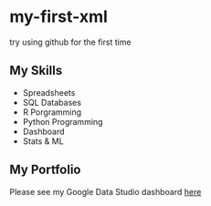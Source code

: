 # my-first-xml
try using github for the first time

## My Skills
- Spreadsheets
- SQL Databases
- R Porgramming
- Python Programming
- Dashboard
- Stats & ML

## My Portfolio

Please see my Google Data Studio dashboard [here](https://www.google.com)
